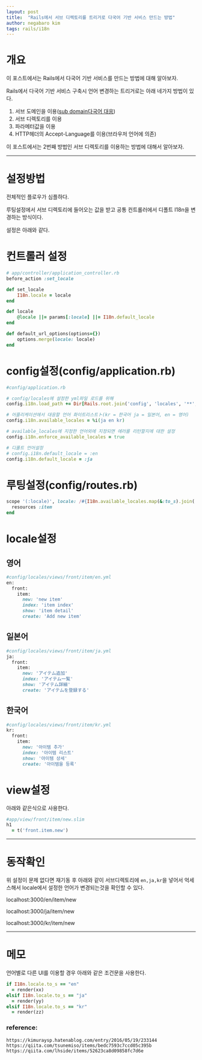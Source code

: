 ```yaml
---
layout: post
title:  "Rails에서 서브 디렉토리를 트리거로 다국어 기반 서비스 만드는 방법"
author: negabaro kim
tags: rails/i18n
---
```


# 개요

이 포스트에서는 Rails에서 다국어 기반 서비스를 만드는 방법에 대해 알아보자.

Rails에서 다국어 기반 서비스 구축시 언어 변경하는 트리거로는 아래 네가지 방법이 있다.

1. 서브 도메인을 이용([sub domain다국어 대응])
2. 서브 디렉토리를 이용
3. 파라메터값을 이용
4. HTTP헤더의 Accept-Language를 이용(브라우저 언어에 의존)

이 포스트에서는 2번째 방법인 서브 디렉토리를 이용하는 방법에 대해서 알아보자.

------


# 설정방법

전체적인 플로우가 심플하다.

루팅설정에서 서브 디렉토리에 들어오는 값을 받고 공통 컨트롤러에서 디폴트 I18n을 변경하는 방식이다.

설정은 아래와 같다.

# 컨트롤러 설정


```ruby
# app/controller/application_controller.rb
before_action :set_locale

def set_locale
    I18n.locale = locale
end

def locale
    @locale ||= params[:locale] ||= I18n.default_locale
end

def default_url_options(options={})
    options.merge(locale: locale)
end
```

# config설정(config/application.rb)

```ruby
#config/application.rb

# config/locales에 설정한 yml파일 로드를 위해
config.i18n.load_path += Dir[Rails.root.join('config', 'locales', '**', '*.{rb,yml}').to_s

# 어플리케이션에서 대응할 언어 화이트리스트ト(kr = 한국어 ja = 일본어, en = 영어)
config.i18n.available_locales = %i(ja en kr)

# available_locales에 지정한 언어외에 지정되면 에러를 리턴할지에 대한 설정
config.i18n.enforce_available_locales = true

# 디폴트 언어설정
# config.i18n.default_locale = :en
config.i18n.default_locale = :ja
```


# 루팅설정(config/routes.rb)

```ruby
scope '(:locale)', locale: /#{I18n.available_locales.map(&:to_s).join('|')}/ do
  resources :item
end
```

# locale설정


## 영어

```ruby
#config/locales/views/front/item/en.yml
en:
  front:
    item:
      new: 'new item'
      index: 'item index'
      show: 'item detail'
      create: 'Add new item'
```

## 일본어

```ruby
#config/locales/views/front/item/ja.yml
ja:
  front:
    item:
      new: 'アイテム追加'
      index: 'アイテム一覧'
      show: 'アイテム詳細'
      create: 'アイテムを登録する'
```

## 한국어

```ruby
#config/locales/views/front/item/kr.yml
kr:
  front:
    item:
      new: '아이템 추가'
      index: '아이템 리스트'
      show: '아이템 상세'
      create: '아이템을 등록'
```

# view설정

아래와 같은식으로 사용한다.

```ruby
#app/view/front/item/new.slim
h1
  = t('front.item.new')
```

----------


# 동작확인

위 설정이 문제 없다면 재기동 후
아래와 같이 서브디렉토리에 `en,ja,kr`을 넣어서 억세스해서 locale에서 설정한 언어가 변경되는것을 확인할 수 있다.


localhost:3000/en/item/new

localhost:3000/ja/item/new

localhost:3000/kr/item/new

----------

# 메모

언어별로 다른 UI를 이용할 경우 아래와 같은 조건문을 사용한다.

```ruby
if I18n.locale.to_s == "en"
  = render(xx)
elsif I18n.locale.to_s == "ja"
  = render(yy)
elsif I18n.locale.to_s == "kr"
  = render(zz)
```


### reference:

```
https://kimuraysp.hatenablog.com/entry/2016/05/19/233144
https://qiita.com/tsunemiso/items/bedc7593c7ccd05c395b
https://qiita.com/lhside/items/52623ca8d09858fc7d6e
```

[sub domain다국어 대응]: https://blog.nakamu.life/posts/start-rails-translation
